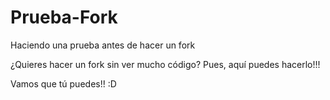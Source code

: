 # Prueba-Fork
Haciendo una prueba antes de hacer un fork

¿Quieres hacer un fork sin ver mucho código?
Pues, aquí puedes hacerlo!!!

Vamos que tú puedes!!    :D
